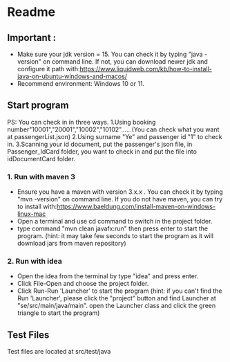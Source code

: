 # Readme
## Important : 
- Make sure your jdk version = 15. You can check it by typing "java -version" on command line. 
If not, you can download newer jdk and configure it path with:https://www.liquidweb.com/kb/how-to-install-java-on-ubuntu-windows-and-macos/
- Recommend environment: Windows 10 or 11.
## Start program
PS: You can check in in three ways.
1.Using booking number"10001","20001","10002","10102"......(You can check what you want at passengerList.json)
2.Using surname "Ye" and passenger id "1" to check in.
3.Scanning your id document, put the passenger's json file, in Passenger_IdCard folder, you want to check in and put the file into idDocumentCard folder.

### 1. Run with maven 3 
- Ensure you have a maven with version 3.x.x . You can check it by typing "mvn -version" on command line.
If you do not have maven, you can try to install with:https://www.baeldung.com/install-maven-on-windows-linux-mac
- Open a terminal and use cd command to switch in the project folder.
- type command "mvn clean javafx:run" then press enter to start the program. (hint: it may take few seconds to start the program as it will download jars from maven repository)

### 2. Run with idea
- Open the idea from the terminal by type "idea" and press enter.
- Click File-Open and choose the project folder.
- Click Run-Run 'Launcher' to start the program (hint: if you can't find the Run 'Launcher', please click the "project" button and find Launcher at "se/src/main/java/main". open the Launcher class and click the green triangle to start the program)
## Test Files
Test files are located at src/test/java

